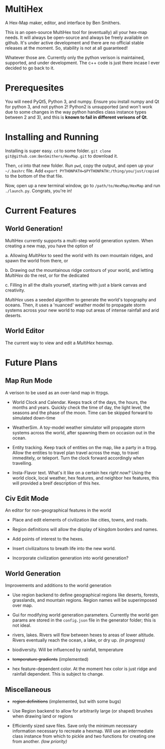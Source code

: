 # MultiHex
A Hex-Map maker, editor, and interface by Ben Smithers.

This is an open-source MultiHex tool for (eventually) all your hex-map needs. 
It will always be open-source and always be freely available on github.
It's under active development and there are no official stable releases at the moment.
So, stability is not at all guaranteed! 

Whatever those are. 
Currently only the python verison is maintained, supported, and under development. 
The c++ code is just there incase I ever decided to go back to it. 


# Prerequesites

You will need PyQt5, Python 3, and numpy.
Ensure you install numpy and Qt for python 3, and not python 2! 
Python2 is unsupported (and won't work due to some changes in the way python handles class instance types between 2 and 3), and this is **known to fail in different verisons of Qt**.

# Installing and Running

Installing is super easy. `cd` to some folder. `git clone git@github.com:BenSmithers/HexMap.git` to download it.

Then, `cd` into that new folder. Run `pwd`, copy the output, and open up your `~/.bashrc` file.
Add `export PYTHONPATH=$PYTHONPATH:/thing/you/just/copied` to the bottom of the that file. 

Now, open up a new terminal window, go to `/path/to/HexMap/HexMap` and run `./launch.py`. Congrats, you're in!

# Current Features

## World Generation! 

MultiHex currently supports a multi-step world generation system. 
When creating a new map, you have the option of 

a. Allowing *MultiHex* to seed the world with its own mountain ridges, and spawn the world from there, or

b. Drawing out the mountainous ridge contours of your world, and letting *MultiHex* do the rest, or for the dedicated

c. Filling in all the dtails yourself, starting with just a blank canvas and creativity.

*MultiHex* uses a seeded algorithm to generate the world's topography and oceans. 
Then, it uses a 'nuanced' weather model to propagate storm systems across your new world to map out areas of intense rainfall and arid deserts. 

## World Editor

The current way to view and edit a *MultiHex* hexmap. 

# Future Plans

## Map Run Mode

A verison to be used as an over-land map in ttrpgs. 

* World Clock and Calendar. 
Keeps track of the days, the hours, the months and years. 
Quickly check the time of day, the light level, the seasons and the phase of the moon.
Time can be skipped forward to simulated down-time

* WeatherSim. 
A toy-model weather simulator will propagate storm systems across the world, after spawning them on occasion out in the ocean. 

* Entity tracking. Keep track of entities on the map, like a party in a ttrpg.
Allow the entities to travel plan travel across the map, to travel immeditely, or teleport. 
Turn the clock forward accordingly when travelling.

* Insta-Flavor text. What's it like on a certain hex *right now?* Using the world clock, local weather, hex features, and neighbor hex features, this will provided a breif description of this hex. 

## Civ Edit Mode

An editor for non-geographical features in the world

* Place and edit elements of civilization like cities, towns, and roads. 

* Region definitions will allow the display of kingdom borders and names. 

* Add points of interest to the hexes.

* Insert civilizaitons to breath life into the new world. 

* Incorporate civilization generation into world generation? 

## World Generation

Improvements and additions to the world generation

* Use region backend to define geographical regions like deserts, forests, grasslands, and mountain regions. 
Region names will be superimposed over map. 

* Gui for modifying world generation parameters. Currently the world gen params are stored in the `config.json` file in the generator folder; this is not ideal. 

* rivers, lakes.
Rivers will flow between hexes to areas of lower altitude. Rivers eventually reach the ocean, a lake, or dry up. _(in progress)_

* biodiversity. Will be influenced by rainfall, temperature 

* ~~temperature gradients~~ (implemented)

* hex feature-dependent color.
At the moment hex color is just ridge and rainfall dependent. 
This is subject to change. 

## Miscellaneous

* ~~region definitions~~ (implemented, but with some bugs)

* Use Region backend to allow for arbitrarily large (or shaped) brushes when drawing land or regions

* Efficiently sized save files.
Save only the minimum necessary information necessary to recreate a hexmap.
Will use an intermediate class instance from which to pickle and two functions for creating one from another. _(low priority)_
